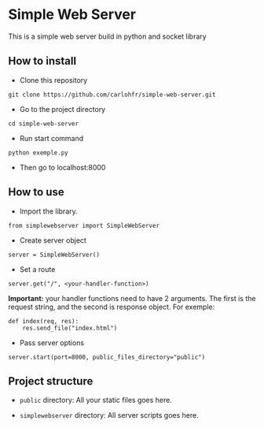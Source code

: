 # Simple Web Server

This is a simple web server build in python and socket library


## How to install

- Clone this repository

```
git clone https://github.com/carlohfr/simple-web-server.git
```

- Go to the project directory

```
cd simple-web-server
```

- Run start command

```
python exemple.py
```

- Then go to localhost:8000 


## How to use 

- Import the library.

```
from simplewebserver import SimpleWebServer
```

- Create server object

```
server = SimpleWebServer()
```

- Set a route

```
server.get("/", <your-handler-function>)
```

**Important:** your handler functions need to have 2 arguments. The first is the request string, and the second is response object. For exemple:


```
def index(req, res):
    res.send_file("index.html")
```

- Pass server options

```
server.start(port=8000, public_files_directory="public")
```


## Project structure

- ```public``` directory: All your static files goes here.

- ```simplewebserver``` directory: All server scripts goes here.
